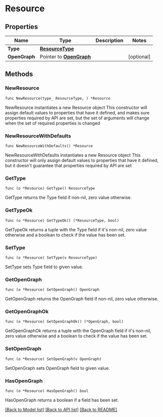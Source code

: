 # Resource

## Properties

Name | Type | Description | Notes
------------ | ------------- | ------------- | -------------
**Type** | [**ResourceType**](ResourceType.md) |  | 
**OpenGraph** | Pointer to [**OpenGraph**](OpenGraph.md) |  | [optional] 

## Methods

### NewResource

`func NewResource(type_ ResourceType, ) *Resource`

NewResource instantiates a new Resource object
This constructor will assign default values to properties that have it defined,
and makes sure properties required by API are set, but the set of arguments
will change when the set of required properties is changed

### NewResourceWithDefaults

`func NewResourceWithDefaults() *Resource`

NewResourceWithDefaults instantiates a new Resource object
This constructor will only assign default values to properties that have it defined,
but it doesn't guarantee that properties required by API are set

### GetType

`func (o *Resource) GetType() ResourceType`

GetType returns the Type field if non-nil, zero value otherwise.

### GetTypeOk

`func (o *Resource) GetTypeOk() (*ResourceType, bool)`

GetTypeOk returns a tuple with the Type field if it's non-nil, zero value otherwise
and a boolean to check if the value has been set.

### SetType

`func (o *Resource) SetType(v ResourceType)`

SetType sets Type field to given value.


### GetOpenGraph

`func (o *Resource) GetOpenGraph() OpenGraph`

GetOpenGraph returns the OpenGraph field if non-nil, zero value otherwise.

### GetOpenGraphOk

`func (o *Resource) GetOpenGraphOk() (*OpenGraph, bool)`

GetOpenGraphOk returns a tuple with the OpenGraph field if it's non-nil, zero value otherwise
and a boolean to check if the value has been set.

### SetOpenGraph

`func (o *Resource) SetOpenGraph(v OpenGraph)`

SetOpenGraph sets OpenGraph field to given value.

### HasOpenGraph

`func (o *Resource) HasOpenGraph() bool`

HasOpenGraph returns a boolean if a field has been set.


[[Back to Model list]](../README.md#documentation-for-models) [[Back to API list]](../README.md#documentation-for-api-endpoints) [[Back to README]](../README.md)


